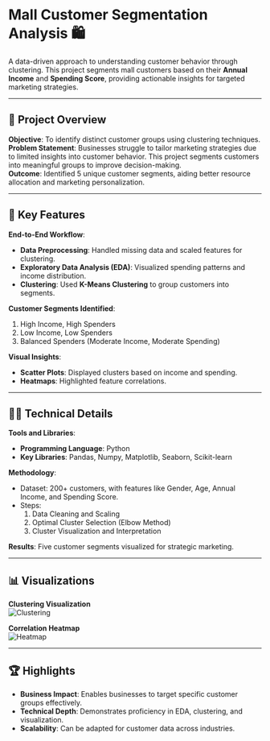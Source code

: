 # Mall Customer Segmentation Analysis 🛍️  
A data-driven approach to understanding customer behavior through clustering. This project segments mall customers based on their **Annual Income** and **Spending Score**, providing actionable insights for targeted marketing strategies.

---

## 📌 Project Overview  
**Objective**: To identify distinct customer groups using clustering techniques.  
**Problem Statement**: Businesses struggle to tailor marketing strategies due to limited insights into customer behavior. This project segments customers into meaningful groups to improve decision-making.  
**Outcome**: Identified 5 unique customer segments, aiding better resource allocation and marketing personalization.

---

## 🎯 Key Features  

**End-to-End Workflow**:  
- **Data Preprocessing**: Handled missing data and scaled features for clustering.  
- **Exploratory Data Analysis (EDA)**: Visualized spending patterns and income distribution.  
- **Clustering**: Used **K-Means Clustering** to group customers into segments.  

**Customer Segments Identified**:  
1. High Income, High Spenders  
2. Low Income, Low Spenders  
3. Balanced Spenders (Moderate Income, Moderate Spending)  

**Visual Insights**:  
- **Scatter Plots**: Displayed clusters based on income and spending.  
- **Heatmaps**: Highlighted feature correlations.  

---

## 🧑‍💻 Technical Details  

**Tools and Libraries**:  
- **Programming Language**: Python  
- **Key Libraries**: Pandas, Numpy, Matplotlib, Seaborn, Scikit-learn  

**Methodology**:  
- Dataset: 200+ customers, with features like Gender, Age, Annual Income, and Spending Score.  
- Steps:  
  1. Data Cleaning and Scaling  
  2. Optimal Cluster Selection (Elbow Method)  
  3. Cluster Visualization and Interpretation  

**Results**: Five customer segments visualized for strategic marketing.  

---

## 📊 Visualizations  

**Clustering Visualization**  
![Clustering](annual%20income%20vs%20spending%20score.png)  

**Correlation Heatmap**  
![Heatmap](mall%20clustering%20heat%20map.png)  

---

## 🏆 Highlights  

- **Business Impact**: Enables businesses to target specific customer groups effectively.  
- **Technical Depth**: Demonstrates proficiency in EDA, clustering, and visualization.  
- **Scalability**: Can be adapted for customer data across industries.  
